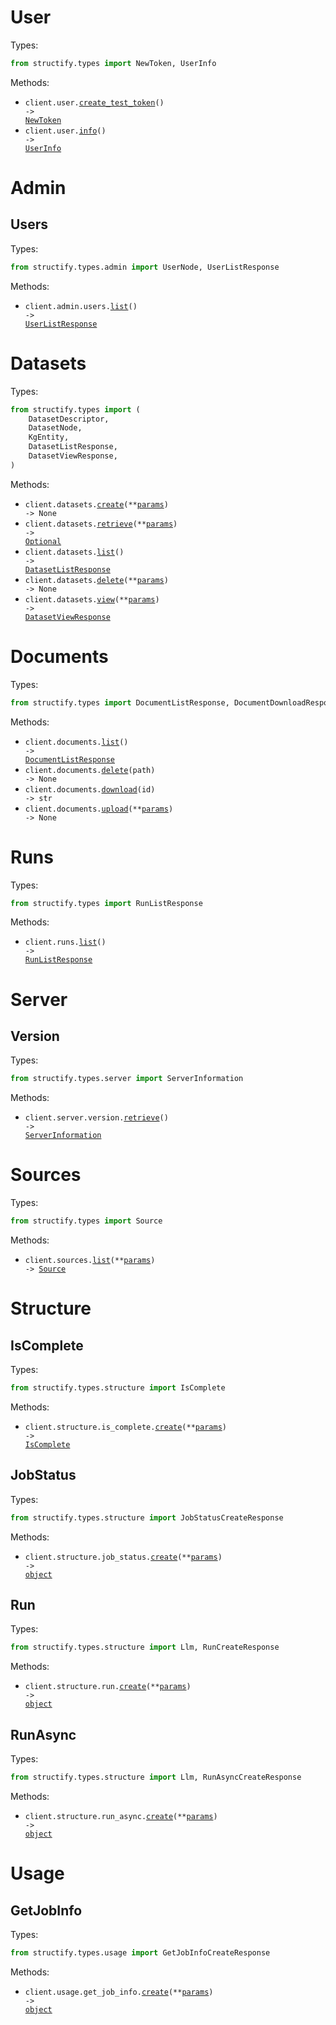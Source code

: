 # User

Types:

```python
from structify.types import NewToken, UserInfo
```

Methods:

- <code title="post /user/create_test_token">client.user.<a href="./src/structify/resources/user.py">create_test_token</a>() -> <a href="./src/structify/types/new_token.py">NewToken</a></code>
- <code title="get /user/info">client.user.<a href="./src/structify/resources/user.py">info</a>() -> <a href="./src/structify/types/user_info.py">UserInfo</a></code>

# Admin

## Users

Types:

```python
from structify.types.admin import UserNode, UserListResponse
```

Methods:

- <code title="get /admin/users/list">client.admin.users.<a href="./src/structify/resources/admin/users.py">list</a>() -> <a href="./src/structify/types/admin/user_list_response.py">UserListResponse</a></code>

# Datasets

Types:

```python
from structify.types import (
    DatasetDescriptor,
    DatasetNode,
    KgEntity,
    DatasetListResponse,
    DatasetViewResponse,
)
```

Methods:

- <code title="post /dataset/create">client.datasets.<a href="./src/structify/resources/datasets.py">create</a>(\*\*<a href="src/structify/types/dataset_create_params.py">params</a>) -> None</code>
- <code title="get /dataset/info">client.datasets.<a href="./src/structify/resources/datasets.py">retrieve</a>(\*\*<a href="src/structify/types/dataset_retrieve_params.py">params</a>) -> <a href="./src/structify/types/dataset_descriptor.py">Optional</a></code>
- <code title="get /dataset/list">client.datasets.<a href="./src/structify/resources/datasets.py">list</a>() -> <a href="./src/structify/types/dataset_list_response.py">DatasetListResponse</a></code>
- <code title="delete /dataset/delete">client.datasets.<a href="./src/structify/resources/datasets.py">delete</a>(\*\*<a href="src/structify/types/dataset_delete_params.py">params</a>) -> None</code>
- <code title="get /dataset/view">client.datasets.<a href="./src/structify/resources/datasets.py">view</a>(\*\*<a href="src/structify/types/dataset_view_params.py">params</a>) -> <a href="./src/structify/types/dataset_view_response.py">DatasetViewResponse</a></code>

# Documents

Types:

```python
from structify.types import DocumentListResponse, DocumentDownloadResponse
```

Methods:

- <code title="get /documents/list">client.documents.<a href="./src/structify/resources/documents.py">list</a>() -> <a href="./src/structify/types/document_list_response.py">DocumentListResponse</a></code>
- <code title="delete /documents/delete/{path}">client.documents.<a href="./src/structify/resources/documents.py">delete</a>(path) -> None</code>
- <code title="get /documents/download/{id}">client.documents.<a href="./src/structify/resources/documents.py">download</a>(id) -> str</code>
- <code title="post /documents/upload">client.documents.<a href="./src/structify/resources/documents.py">upload</a>(\*\*<a href="src/structify/types/document_upload_params.py">params</a>) -> None</code>

# Runs

Types:

```python
from structify.types import RunListResponse
```

Methods:

- <code title="get /runs/list">client.runs.<a href="./src/structify/resources/runs.py">list</a>() -> <a href="./src/structify/types/run_list_response.py">RunListResponse</a></code>

# Server

## Version

Types:

```python
from structify.types.server import ServerInformation
```

Methods:

- <code title="get /server/version">client.server.version.<a href="./src/structify/resources/server/version.py">retrieve</a>() -> <a href="./src/structify/types/server/server_information.py">ServerInformation</a></code>

# Sources

Types:

```python
from structify.types import Source
```

Methods:

- <code title="get /source/get_sources">client.sources.<a href="./src/structify/resources/sources.py">list</a>(\*\*<a href="src/structify/types/source_list_params.py">params</a>) -> <a href="./src/structify/types/source.py">Source</a></code>

# Structure

## IsComplete

Types:

```python
from structify.types.structure import IsComplete
```

Methods:

- <code title="post /structure/is_complete">client.structure.is_complete.<a href="./src/structify/resources/structure/is_complete.py">create</a>(\*\*<a href="src/structify/types/structure/is_complete_create_params.py">params</a>) -> <a href="./src/structify/types/structure/is_complete.py">IsComplete</a></code>

## JobStatus

Types:

```python
from structify.types.structure import JobStatusCreateResponse
```

Methods:

- <code title="post /structure/job_status">client.structure.job_status.<a href="./src/structify/resources/structure/job_status.py">create</a>(\*\*<a href="src/structify/types/structure/job_status_create_params.py">params</a>) -> <a href="./src/structify/types/structure/job_status_create_response.py">object</a></code>

## Run

Types:

```python
from structify.types.structure import Llm, RunCreateResponse
```

Methods:

- <code title="post /structure/run">client.structure.run.<a href="./src/structify/resources/structure/run.py">create</a>(\*\*<a href="src/structify/types/structure/run_create_params.py">params</a>) -> <a href="./src/structify/types/structure/run_create_response.py">object</a></code>

## RunAsync

Types:

```python
from structify.types.structure import Llm, RunAsyncCreateResponse
```

Methods:

- <code title="post /structure/run_async">client.structure.run_async.<a href="./src/structify/resources/structure/run_async.py">create</a>(\*\*<a href="src/structify/types/structure/run_async_create_params.py">params</a>) -> <a href="./src/structify/types/structure/run_async_create_response.py">object</a></code>

# Usage

## GetJobInfo

Types:

```python
from structify.types.usage import GetJobInfoCreateResponse
```

Methods:

- <code title="post /usage/get_job_info">client.usage.get_job_info.<a href="./src/structify/resources/usage/get_job_info.py">create</a>(\*\*<a href="src/structify/types/usage/get_job_info_create_params.py">params</a>) -> <a href="./src/structify/types/usage/get_job_info_create_response.py">object</a></code>
